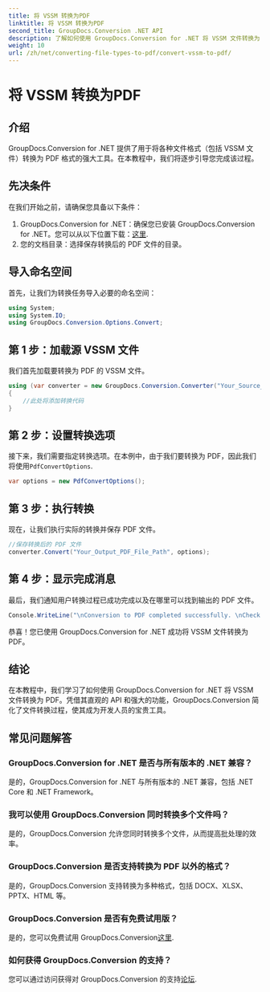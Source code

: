```yaml
---
title: 将 VSSM 转换为PDF
linktitle: 将 VSSM 转换为PDF
second_title: GroupDocs.Conversion .NET API
description: 了解如何使用 GroupDocs.Conversion for .NET 将 VSSM 文件转换为 PDF。易于遵循的教程，带有分步说明。
weight: 10
url: /zh/net/converting-file-types-to-pdf/convert-vssm-to-pdf/
---
```


# 将 VSSM 转换为PDF

## 介绍
GroupDocs.Conversion for .NET 提供了用于将各种文件格式（包括 VSSM 文件）转换为 PDF 格式的强大工具。在本教程中，我们将逐步引导您完成该过程。
## 先决条件
在我们开始之前，请确保您具备以下条件：
1.  GroupDocs.Conversion for .NET：确保您已安装 GroupDocs.Conversion for .NET。您可以从以下位置下载：[这里](https://releases.groupdocs.com/conversion/net/).
2. 您的文档目录：选择保存转换后的 PDF 文件的目录。

## 导入命名空间
首先，让我们为转换任务导入必要的命名空间：
```csharp
using System;
using System.IO;
using GroupDocs.Conversion.Options.Convert;
```
## 第 1 步：加载源 VSSM 文件
我们首先加载要转换为 PDF 的 VSSM 文件。
```csharp
using (var converter = new GroupDocs.Conversion.Converter("Your_Source_VSSM_File_Path"))
{
    //此处将添加转换代码
}
```
## 第 2 步：设置转换选项
接下来，我们需要指定转换选项。在本例中，由于我们要转换为 PDF，因此我们将使用`PdfConvertOptions`.
```csharp
var options = new PdfConvertOptions();
```
## 第 3 步：执行转换
现在，让我们执行实际的转换并保存 PDF 文件。
```csharp
//保存转换后的 PDF 文件
converter.Convert("Your_Output_PDF_File_Path", options);
```
## 第 4 步：显示完成消息
最后，我们通知用户转换过程已成功完成以及在哪里可以找到输出的 PDF 文件。
```csharp
Console.WriteLine("\nConversion to PDF completed successfully. \nCheck output in {0}", "Your_Output_Folder_Path");
```
恭喜！您已使用 GroupDocs.Conversion for .NET 成功将 VSSM 文件转换为 PDF。

## 结论
在本教程中，我们学习了如何使用 GroupDocs.Conversion for .NET 将 VSSM 文件转换为 PDF。凭借其直观的 API 和强大的功能，GroupDocs.Conversion 简化了文件转换过程，使其成为开发人员的宝贵工具。
## 常见问题解答
### GroupDocs.Conversion for .NET 是否与所有版本的 .NET 兼容？
是的，GroupDocs.Conversion for .NET 与所有版本的 .NET 兼容，包括 .NET Core 和 .NET Framework。
### 我可以使用 GroupDocs.Conversion 同时转换多个文件吗？
是的，GroupDocs.Conversion 允许您同时转换多个文件，从而提高批处理的效率。
### GroupDocs.Conversion 是否支持转换为 PDF 以外的格式？
是的，GroupDocs.Conversion 支持转换为多种格式，包括 DOCX、XLSX、PPTX、HTML 等。
### GroupDocs.Conversion 是否有免费试用版？
是的，您可以免费试用 GroupDocs.Conversion[这里](https://releases.groupdocs.com/).
### 如何获得 GroupDocs.Conversion 的支持？
您可以通过访问获得对 GroupDocs.Conversion 的支持[论坛](https://forum.groupdocs.com/c/conversion/11).